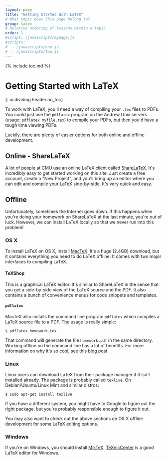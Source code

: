 ```yaml
---
layout: page
title: "Getting Started With LaTeX"
# What topic does this page belong to?
group: latex
# Relative ordering of lessons within a topic
order: 1
#script: /javascripts/mypage.js
#scripts:
#  - /javascripts/one.js
#  - /javascripts/two.js
---
```



{% include toc.md %}

# Getting Started with LaTeX
{:.ui.dividing.header.no_toc}

To work with LaTeX, you'll need a way of compiling your `.tex` files to PDFs.
You _could_ just use the `pdflatex` program on the Andrew Unix servers (usage:
`pdflatex myfile.tex`) to compile your PDFs, but then you'd have a tough time
viewing PDFs.

Luckily, there are plenty of easier options for both online and offline
development.

## Online - ShareLaTeX

A lot of people at CMU use an online LaTeX client called
[ShareLaTeX][sharelatex]. It's incredibly easy to get started working on this
site. Just create a free account, create a "New Project", and you'll bring up an
editor where you can edit and compile your LaTeX side-by-side. It's very quick
and easy.

## Offline

Unfortunately, sometimes the Internet goes down. If this happens when you're
doing your homework on ShareLaTeX at the last minute, you're out of luck.
However, we can install LaTeX locally so that we never run into this problem!

### OS X

To install LaTeX on OS X, install [MacTeX][mactex]. It's a huge (2.4GB)
download, but it contains everything you need to do LaTeX offline. It comes with
two major interfaces to compiling LaTeX.

#### TeXShop

This is a graphical LaTeX editor. It's similar to ShareLaTeX in the sense that
you get a side-by-side view of the LaTeX source and the PDF. It also contains a
bunch of convenience menus for code snippets and templates.

#### `pdflatex`

MacTeX also installs the command line program `pdflatex` which compiles a LaTeX
source file to a PDF. The usage is really simple:

~~~
$ pdflatex homework.tex
~~~

That command will generate the file `homework.pdf` in the same directory.
Working offline on the command line has a lot of benefits. For more information
on why it's so cool, [see this blog post][offline].

### Linux

Linux users can download LaTeX from their package manager if it isn't installed
already. The package is probably called `texlive`. On Debian/Ubuntu/Linux Mint
and similar distros:

~~~
$ sudo apt-get install texlive
~~~

If you have a different system, you might have to Google to figure out the right
package, but you're probably responsible enough to figure it out.

You may also want to check out the above sections on OS X offline development
for some LaTeX editing options.

### Windows

If you're on Windows, you should install [MikTeX][miktex]. [TeXnicCenter][texnic] is a
good LaTeX editor for Windows.

[sharelatex]: https://www.sharelatex.com/
[mactex]: https://tug.org/mactex/
[offline]: http://blog.jez.io/2014/10/06/offline-latex-development/
[miktex]: http://miktex.org/
[texnic]: http://www.texniccenter.org/
